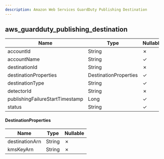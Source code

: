 ```yaml
---
description: Amazon Web Services GuardDuty Publishing Destination
---
```

aws_guardduty_publishing_destination
------------------------------------

| **Name**                        | **Type**              | **Nullable** |
| ------------------------------- | --------------------- | ------------ |
| accountId                       | String                | &cross;      |
| accountName                     | String                | &check;      |
| destinationId                   | String                | &cross;      |
| destinationProperties           | DestinationProperties | &check;      |
| destinationType                 | String                | &check;      |
| detectorId                      | String                | &cross;      |
| publishingFailureStartTimestamp | Long                  | &check;      |
| status                          | String                | &check;      |

#### DestinationProperties
| **Name**       | **Type** | **Nullable** |
| -------------- | -------- | ------------ |
| destinationArn | String   | &cross;      |
| kmsKeyArn      | String   | &cross;      |
